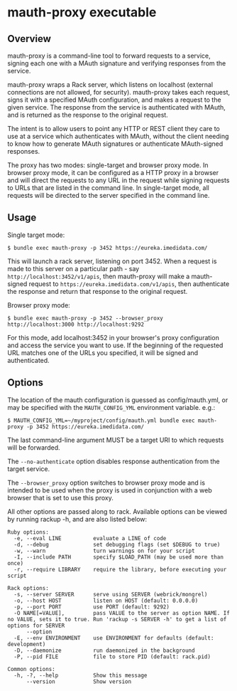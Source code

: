 # mauth-proxy executable

## Overview

mauth-proxy is a command-line tool to forward requests to a service, signing each one with a MAuth signature and 
verifying responses from the service. 

mauth-proxy wraps a Rack server, which listens on localhost (external connections are not allowed, for security). 
mauth-proxy takes each request, signs it with a specified MAuth configuration, and makes a request to the given 
service. The response from the service is authenticated with MAuth, and is returned as the response to the original 
request. 

The intent is to allow users to point any HTTP or REST client they care to use at a service which authenticates with 
MAuth, without the client needing to know how to generate MAuth signatures or authenticate MAuth-signed responses. 

The proxy has two modes: single-target and browser proxy mode. In browser proxy mode, it can be configured as a HTTP
proxy in a browser and will direct the requests to any URL in the request while signing requests to URLs that are listed
in the command line. In single-target mode, all requests will be directed to the server specified in the command line.

## Usage

Single target mode:
```
$ bundle exec mauth-proxy -p 3452 https://eureka.imedidata.com/
```

This will launch a rack server, listening on port 3452. When a request is made to this server on a particular path -
say `http://localhost:3452/v1/apis`, then mauth-proxy will make a mauth-signed request to
`https://eureka.imedidata.com/v1/apis`, then authenticate the response and return that response to the original
request.


Browser proxy mode:
```
$ bundle exec mauth-proxy -p 3452 --browser_proxy http://localhost:3000 http://localhost:9292
```

For this mode, add localhost:3452 in your browser's proxy configuration and access the service you want to use.
If the beginning of the requested URL matches one of the URLs you specified, it will be signed and authenticated.


## Options
The location of the mauth configuration is guessed as config/mauth.yml, or may be specified with the 
`MAUTH_CONFIG_YML` environment variable. e.g.:

```
$ MAUTH_CONFIG_YML=~/myproject/config/mauth.yml bundle exec mauth-proxy -p 3452 https://eureka.imedidata.com/
```

The last command-line argument MUST be a target URI to which requests will be forwarded. 

The `--no-authenticate` option disables response authentication from the target service.

The `--browser_proxy` option switches to browser proxy mode and is intended to be used when the proxy is used in
conjunction with a web browser that is set to use this proxy.

All other options are passed along to rack. Available options can be viewed by running rackup -h, and are also listed 
below:

```
Ruby options:
  -e, --eval LINE          evaluate a LINE of code
  -d, --debug              set debugging flags (set $DEBUG to true)
  -w, --warn               turn warnings on for your script
  -I, --include PATH       specify $LOAD_PATH (may be used more than once)
  -r, --require LIBRARY    require the library, before executing your script

Rack options:
  -s, --server SERVER      serve using SERVER (webrick/mongrel)
  -o, --host HOST          listen on HOST (default: 0.0.0.0)
  -p, --port PORT          use PORT (default: 9292)
  -O NAME[=VALUE],         pass VALUE to the server as option NAME. If no VALUE, sets it to true. Run 'rackup -s SERVER -h' to get a list of options for SERVER
      --option
  -E, --env ENVIRONMENT    use ENVIRONMENT for defaults (default: development)
  -D, --daemonize          run daemonized in the background
  -P, --pid FILE           file to store PID (default: rack.pid)

Common options:
  -h, -?, --help           Show this message
      --version            Show version
```
